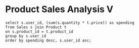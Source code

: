 # Product Sales Analysis V

```
select s.user_id, (sum(s.quantity * t.price)) as spending
from Sales s join Product t
on s.product_id = t.product_id
group by s.user_id
order by spending desc, s.user_id asc;
```
